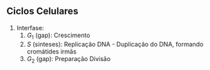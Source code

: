 ## Ciclos Celulares

1. Interfase:
	1. $G_1$ (gap): Crescimento
	2. $S$ (sinteses): Replicação DNA - Duplicação do DNA, formando cromátides irmãs
	3. $G_2$ (gap): Preparação Divisão
